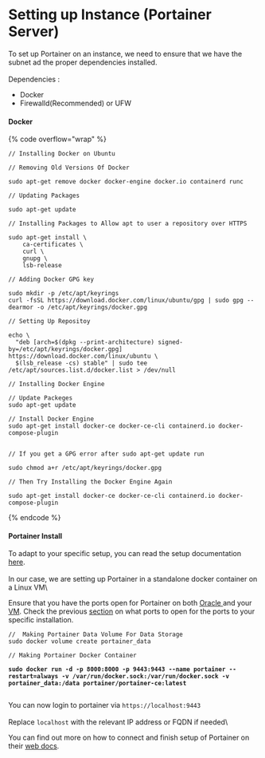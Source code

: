 # Setting up Instance (Portainer Server)

To set up Portainer on an instance, we need to ensure that we have the subnet ad the proper dependencies installed. \
\
Dependencies :&#x20;

* Docker
* Firewalld(Recommended) or UFW

#### Docker&#x20;

{% code overflow="wrap" %}
```
// Installing Docker on Ubuntu

// Removing Old Versions Of Docker

sudo apt-get remove docker docker-engine docker.io containerd runc
 
// Updating Packages

sudo apt-get update

// Installing Packages to Allow apt to user a repository over HTTPS
 
sudo apt-get install \
    ca-certificates \
    curl \
    gnupg \
    lsb-release

// Adding Docker GPG key

sudo mkdir -p /etc/apt/keyrings
curl -fsSL https://download.docker.com/linux/ubuntu/gpg | sudo gpg --dearmor -o /etc/apt/keyrings/docker.gpg

// Setting Up Repositoy 

echo \
  "deb [arch=$(dpkg --print-architecture) signed-by=/etc/apt/keyrings/docker.gpg] https://download.docker.com/linux/ubuntu \
  $(lsb_release -cs) stable" | sudo tee /etc/apt/sources.list.d/docker.list > /dev/null

// Installing Docker Engine 

// Update Packeges
sudo apt-get update

// Install Docker Engine
sudo apt-get install docker-ce docker-ce-cli containerd.io docker-compose-plugin


// If you get a GPG error after sudo apt-get update run

sudo chmod a+r /etc/apt/keyrings/docker.gpg

// Then Try Installing the Docker Engine Again

sudo apt-get install docker-ce docker-ce-cli containerd.io docker-compose-plugin
```
{% endcode %}

#### Portainer Install

To adapt to your specific setup, you can read the setup documentation [here](https://docs.portainer.io/start/install).\
\
In our case, we are setting up Portainer in a standalone docker container on a Linux VM\


Ensure that you have the ports open for Portainer on both [Oracle ](../setting-up-oracle/setting-up-oracle-subnet.md)and your [VM](firewall-setup.md). Check the previous [section](../setting-up-oracle/what-ports-to-open.md) on what ports to open for the ports to your specific installation.

<pre data-overflow="wrap"><code>//  Making Portainer Data Volume For Data Storage
sudo docker volume create portainer_data

// Making Portainer Docker Container

<strong>sudo docker run -d -p 8000:8000 -p 9443:9443 --name portainer --restart=always -v /var/run/docker.sock:/var/run/docker.sock -v portainer_data:/data portainer/portainer-ce:latest
</strong>
</code></pre>

You can now login to portainer via `https://localhost:9443`\
\
Replace `localhost` with the relevant IP address or FQDN if needed\


You can find out more on how to connect and finish setup of Portainer on their [web docs](https://docs.portainer.io/start/install/server/setup).



